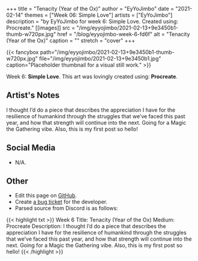+++
title =       "Tenacity (Year of the Ox)"
author =      "EyYoJimbo"
date =        "2021-02-14"
themes =      ["Week 06: Simple Love"]
artists =     ["EyYoJimbo"]
description = "by EyYoJimbo for week 6: Simple Love. Created using: Procreate."
[[images]]
      src = "/img/eyyojimbo/2021-02-13+9e3450b1-thumb-w720px.jpg"
      href = "/blog/eyyojimbo-week-6-fd6f"
      alt = "Tenacity (Year of the Ox)"
      caption = ""
      stretch = "cover"
+++

{{< fancybox path="/img/eyyojimbo/2021-02-13+9e3450b1-thumb-w720px.jpg" file="/img/eyyojimbo/2021-02-13+9e3450b1.jpg" caption="Placeholder thumbnail for a visual still work." >}}


Week 6: **Simple Love**. This art was lovingly created using: **Procreate**.

## Artist's Notes

I thought I’d do a piece that describes the appreciation I have for the resilience of humankind through the struggles that we’ve faced this past year, and how that strength will continue into the next. Going for a Magic the Gathering vibe. Also, this is my first post so hello!

## Social Media

- N/A.

## Other

- Edit this page on [GitHub](https://github.com/teaminkling/web-refresh/edit/main/content/blog/eyyojimbo-week-6-fd6f.md).
- Create [a bug ticket](https://github.com/teaminkling/web-refresh/issues/new?assignees=&labels=bug&template=problem-report.md&title=) for the developer.
- Parsed source from Discord is as follows:

{{< highlight txt >}}
Week 6
Title: Tenacity (Year of the Ox)
Medium: Procreate
Description: I thought I’d do a piece that describes the appreciation I have for the resilience of humankind through the struggles that we’ve faced this past year, and how that strength will continue into the next. Going for a Magic the Gathering vibe. Also, this is my first post so hello!
{{< /highlight >}}